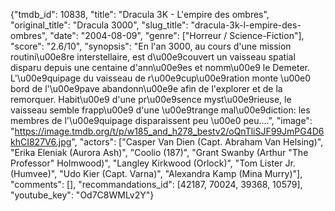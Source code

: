 {"tmdb_id": 10838, "title": "Dracula 3K - L'empire des ombres", "original_title": "Dracula 3000", "slug_title": "dracula-3k-l-empire-des-ombres", "date": "2004-08-09", "genre": ["Horreur / Science-Fiction"], "score": "2.6/10", "synopsis": "En l'an 3000, au cours d'une mission routini\u00e8re interstellaire, est d\u00e9couvert un vaisseau spatial disparu depuis une centaine d'ann\u00e9es et nomm\u00e9 le Demeter. L'\u00e9quipage du vaisseau de r\u00e9cup\u00e9ration monte \u00e0 bord de l'\u00e9pave abandonn\u00e9e afin de l'explorer et de la remorquer. Habit\u00e9 d'une pr\u00e9sence myst\u00e9rieuse, le vaisseau semble frapp\u00e9 d'une \u00e9trange mal\u00e9diction: les membres de l'\u00e9quipage disparaissent peu \u00e0 peu....", "image": "https://image.tmdb.org/t/p/w185_and_h278_bestv2/oQnTliSJF99JmPG4D6khCI827V6.jpg", "actors": ["Casper Van Dien (Capt. Abraham Van Helsing)", "Erika Eleniak (Aurora Ash)", "Coolio (187)", "Grant Swanby (Arthur \"The Professor\" Holmwood)", "Langley Kirkwood (Orlock)", "Tom Lister Jr. (Humvee)", "Udo Kier (Capt. Varna)", "Alexandra Kamp (Mina Murry)"], "comments": [], "recommandations_id": [42187, 70024, 39368, 10579], "youtube_key": "Od7C8WMLv2Y"}